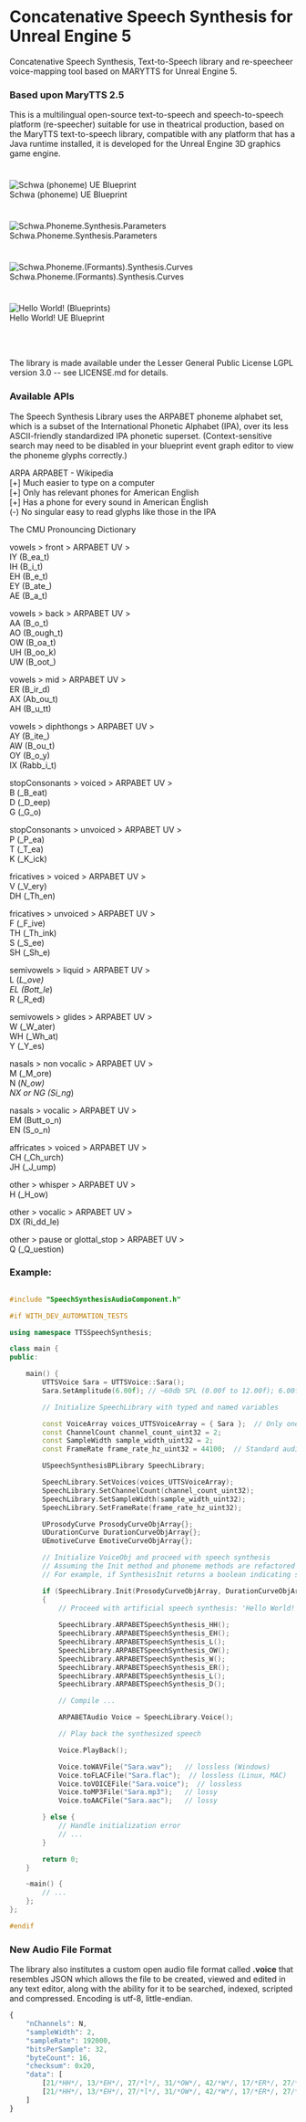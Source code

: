 # Concatenative Speech Synthesis for Unreal Engine 5
Concatenative Speech Synthesis, Text-to-Speech library and re-speecheer voice-mapping tool based on MARYTTS for Unreal Engine 5.

### Based upon MaryTTS 2.5

This is a multilingual open-source text-to-speech and speech-to-speech platform (re-speecher) suitable for use in theatrical production, based on the MaryTTS text-to-speech library,
 compatible with any platform that has a Java runtime installed, it is developed for the Unreal Engine 3D graphics game engine.

<img title='Schwa (phoneme) UE Blueprint' style='margin-top:24px;' alt='Schwa (phoneme) UE Blueprint' src='IMG/Schwa.Phoneme.BP.PNG'/><br>
<span>Schwa (phoneme) UE Blueprint</span>

<img title='Schwa.Phoneme.Synthesis.Parameters' style='margin-top:24px;' alt='Schwa.Phoneme.Synthesis.Parameters' src='IMG/Phoneme.Synthesis.Parameters.Screen.BP.png'/><br>
<span>Schwa.Phoneme.Synthesis.Parameters</span>

<img title='Schwa.Phoneme.(Formants).Synthesis.Curves' style='margin-top:24px;' alt='Schwa.Phoneme.(Formants).Synthesis.Curves' src='IMG/Phoneme.(Formants).Synthesis.Curves.Screen.PNG'/><br>
<span>Schwa.Phoneme.(Formants).Synthesis.Curves</span>

<img title='Hello World!' style='margin-top:24px;' alt='Hello World! (Blueprints)' src='IMG/Hello.World.5.BP.2023.PNG'/><br>
<span>Hello World! UE Blueprint</span>

<br><br>

The library is made available under the Lesser General Public License LGPL version 3.0 -- see LICENSE.md for details.

### Available APIs

The Speech Synthesis Library uses the ARPABET phoneme alphabet set, which is a subset of the International Phonetic Alphabet (IPA), over its less ASCII-friendly standardized IPA phonetic superset. 
(Context-sensitive search may need to be disabled in your blueprint event graph editor to view the phoneme glyphs correctly.)

ARPA ARPABET - Wikipedia  
[+] Much easier to type on a computer  
[+] Only has relevant phones for American English  
[+] Has a phone for every sound in American English  
(-) No singular easy to read glyphs like those in the IPA  
  
The CMU Pronouncing Dictionary  
  
vowels > front > ARPABET UV >  
IY (B_ea_t)  
IH (B_i_t)  
EH (B_e_t)  
EY (B_ate_)  
AE (B_a_t)  
  
vowels > back > ARPABET UV >  
AA (B_o_t)  
AO (B_ough_t)  
OW (B_oa_t)  
UH (B_oo_k)  
UW (B_oot_)  
  
vowels > mid > ARPABET UV >  
ER (B_ir_d)  
AX (Ab_ou_t)  
AH (B_u_tt)  
  
vowels > diphthongs > ARPABET UV >  
AY (B_ite_)  
AW (B_ou_t)  
OY (B_o_y)  
IX (Rabb_i_t)  
  
stopConsonants > voiced > ARPABET UV >  
B (_B_eat)  
D (_D_eep)  
G (_G_o)  
  
stopConsonants > unvoiced > ARPABET UV >  
P (_P_ea)  
T (_T_ea)  
K (_K_ick)  
  
fricatives > voiced > ARPABET UV >  
V (_V_ery)  
DH (_Th_en)  
  
fricatives > unvoiced > ARPABET UV >  
F (_F_ive)  
TH (_Th_ink)  
S (_S_ee)  
SH (_Sh_e)  
  
semivowels > liquid > ARPABET UV >  
L (_L_ove)  
EL (Bott_le_)  
R (_R_ed)  
  
semivowels > glides > ARPABET UV >  
W (_W_ater)  
WH (_Wh_at)  
Y (_Y_es)  
  
nasals > non vocalic > ARPABET UV >  
M (_M_ore)  
N (_N_ow)  
NX or NG (Si_ng_)  
  
nasals > vocalic > ARPABET UV >  
EM (Butt_o_n)  
EN (S_o_n)  
  
affricates > voiced > ARPABET UV >  
CH (_Ch_urch)  
JH (_J_ump)  
  
other > whisper > ARPABET UV >  
H (_H_ow)  
  
other > vocalic > ARPABET UV >  
DX (Ri_dd_le)  
  
other > pause or glottal_stop > ARPABET UV >  
Q (_Q_uestion)  


### Example:  

```cpp

#include "SpeechSynthesisAudioComponent.h"

#if WITH_DEV_AUTOMATION_TESTS

using namespace TTSSpeechSynthesis;

class main {
public:

    main() {
        UTTSVoice Sara = UTTSVoice::Sara();
        Sara.SetAmplitude(6.00f); // ~60db SPL (0.00f to 12.00f); 6.00f is considered a normal speaking voice; 3.00f is considered a whisper.

        // Initialize SpeechLibrary with typed and named variables

        const VoiceArray voices_UTTSVoiceArray = { Sara };  // Only one voice chorus for simplicity
        const ChannelCount channel_count_uint32 = 2;
        const SampleWidth sample_width_uint32 = 2;
        const FrameRate frame_rate_hz_uint32 = 44100;  // Standard audio frame rate

        USpeechSynthesisBPLibrary SpeechLibrary;

        SpeechLibrary.SetVoices(voices_UTTSVoiceArray);
        SpeechLibrary.SetChannelCount(channel_count_uint32);
        SpeechLibrary.SetSampleWidth(sample_width_uint32);
        SpeechLibrary.SetFrameRate(frame_rate_hz_uint32);

        UProsodyCurve ProsodyCurveObjArray{};
        UDurationCurve DurationCurveObjArray{};
        UEmotiveCurve EmotiveCurveObjArray{};

        // Initialize VoiceObj and proceed with speech synthesis
        // Assuming the Init method and phoneme methods are refactored to return error codes for robustness
        // For example, if SynthesisInit returns a boolean indicating success, the code could be:

        if (SpeechLibrary.Init(ProsodyCurveObjArray, DurationCurveObjArray, EmotiveCurveObjArray))
        {
            // Proceed with artificial speech synthesis: 'Hello World!'
           
            SpeechLibrary.ARPABETSpeechSynthesis_HH();
            SpeechLibrary.ARPABETSpeechSynthesis_EH();
            SpeechLibrary.ARPABETSpeechSynthesis_L();
            SpeechLibrary.ARPABETSpeechSynthesis_OW();
            SpeechLibrary.ARPABETSpeechSynthesis_W();
            SpeechLibrary.ARPABETSpeechSynthesis_ER();
            SpeechLibrary.ARPABETSpeechSynthesis_L();
            SpeechLibrary.ARPABETSpeechSynthesis_D();

            // Compile ...

            ARPABETAudio Voice = SpeechLibrary.Voice();

            // Play back the synthesized speech

            Voice.PlayBack();

            Voice.toWAVFile("Sara.wav");   // lossless (Windows)
            Voice.toFLACFile("Sara.flac");  // lossless (Linux, MAC)
            Voice.toVOICEFile("Sara.voice");  // lossless 
            Voice.toMP3File("Sara.mp3");   // lossy 
            Voice.toAACFile("Sara.aac");   // lossy

        } else {
            // Handle initialization error
            // ...
        }

        return 0;
    }

    ~main() {
        // ...
    };
};

#endif
```
### New Audio File Format

The library also institutes a custom open audio file format called **.voice** that resembles JSON which allows the file to be created, viewed and edited in any text editor, 
along with the ability for it to be searched, indexed, scripted and compressed. Encoding is utf-8, little-endian.

```javascript
{
    "nChannels": N,
    "sampleWidth": 2,
    "sampleRate": 192000,
    "bitsPerSample": 32,
    "byteCount": 16,
    "checksum": 0x20,
    "data": [
        [21/*HH*/, 13/*EH*/, 27/*l*/, 31/*OW*/, 42/*W*/, 17/*ER*/, 27/*L*/, 10/*D*/], // channel 1
        [21/*HH*/, 13/*EH*/, 27/*l*/, 31/*OW*/, 42/*W*/, 17/*ER*/, 27/*L*/, 10/*D*/], // channel 2
    ]
}
```
